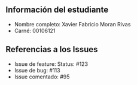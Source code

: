 ## Información del estudiante
- Nombre completo: Xavier Fabricio Moran Rivas
- Carné: 00106121

## Referencias a los Issues
- Issue de feature: Status: #123 
- Issue de bug: #113
- Issue comentado: #95